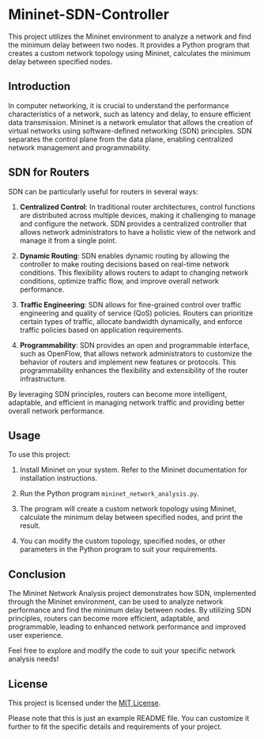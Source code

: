 # Mininet-SDN-Controller

This project utilizes the Mininet environment to analyze a network and find the minimum delay between two nodes. It provides a Python program that creates a custom network topology using Mininet, calculates the minimum delay between specified nodes.

## Introduction

In computer networking, it is crucial to understand the performance characteristics of a network, such as latency and delay, to ensure efficient data transmission. Mininet is a network emulator that allows the creation of virtual networks using software-defined networking (SDN) principles. SDN separates the control plane from the data plane, enabling centralized network management and programmability.

## SDN for Routers

SDN can be particularly useful for routers in several ways:

1. **Centralized Control**: In traditional router architectures, control functions are distributed across multiple devices, making it challenging to manage and configure the network. SDN provides a centralized controller that allows network administrators to have a holistic view of the network and manage it from a single point.

2. **Dynamic Routing**: SDN enables dynamic routing by allowing the controller to make routing decisions based on real-time network conditions. This flexibility allows routers to adapt to changing network conditions, optimize traffic flow, and improve overall network performance.

3. **Traffic Engineering**: SDN allows for fine-grained control over traffic engineering and quality of service (QoS) policies. Routers can prioritize certain types of traffic, allocate bandwidth dynamically, and enforce traffic policies based on application requirements.

4. **Programmability**: SDN provides an open and programmable interface, such as OpenFlow, that allows network administrators to customize the behavior of routers and implement new features or protocols. This programmability enhances the flexibility and extensibility of the router infrastructure.

By leveraging SDN principles, routers can become more intelligent, adaptable, and efficient in managing network traffic and providing better overall network performance.

## Usage

To use this project:

1. Install Mininet on your system. Refer to the Mininet documentation for installation instructions.

2. Run the Python program `mininet_network_analysis.py`.

3. The program will create a custom network topology using Mininet, calculate the minimum delay between specified nodes, and print the result.

4. You can modify the custom topology, specified nodes, or other parameters in the Python program to suit your requirements.

## Conclusion

The Mininet Network Analysis project demonstrates how SDN, implemented through the Mininet environment, can be used to analyze network performance and find the minimum delay between nodes. By utilizing SDN principles, routers can become more efficient, adaptable, and programmable, leading to enhanced network performance and improved user experience.

Feel free to explore and modify the code to suit your specific network analysis needs!

## License

This project is licensed under the [MIT License](LICENSE).

Please note that this is just an example README file. You can customize it further to fit the specific details and requirements of your project.
